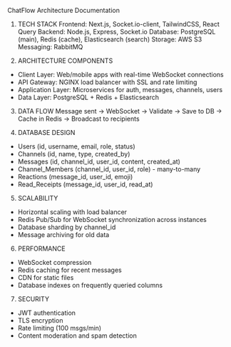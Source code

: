 ChatFlow Architecture Documentation

1. TECH STACK
Frontend: Next.js, Socket.io-client, TailwindCSS, React Query
Backend: Node.js, Express, Socket.io
Database: PostgreSQL (main), Redis (cache), Elasticsearch (search)
Storage: AWS S3
Messaging: RabbitMQ

2. ARCHITECTURE COMPONENTS
- Client Layer: Web/mobile apps with real-time WebSocket connections
- API Gateway: NGINX load balancer with SSL and rate limiting
- Application Layer: Microservices for auth, messages, channels, users
- Data Layer: PostgreSQL + Redis + Elasticsearch

3. DATA FLOW
Message sent → WebSocket → Validate → Save to DB → Cache in Redis → Broadcast to recipients

4. DATABASE DESIGN
- Users (id, username, email, role, status)
- Channels (id, name, type, created_by)
- Messages (id, channel_id, user_id, content, created_at)
- Channel_Members (channel_id, user_id, role) - many-to-many
- Reactions (message_id, user_id, emoji)
- Read_Receipts (message_id, user_id, read_at)

5. SCALABILITY
- Horizontal scaling with load balancer
- Redis Pub/Sub for WebSocket synchronization across instances
- Database sharding by channel_id
- Message archiving for old data

6. PERFORMANCE
- WebSocket compression
- Redis caching for recent messages
- CDN for static files
- Database indexes on frequently queried columns

7. SECURITY
- JWT authentication
- TLS encryption
- Rate limiting (100 msgs/min)
- Content moderation and spam detection